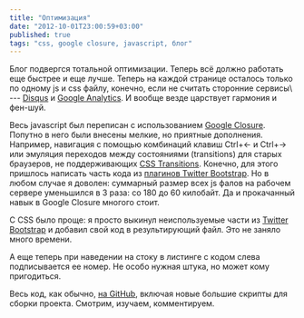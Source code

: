 ```yaml
---
title: "Оптимизация"
date: "2012-10-01T23:00:59+03:00"
published: true
tags: "css, google closure, javascript, блог"
---
```


Блог подвергся тотальной оптимизации. Теперь всё должно работать еще быстрее и еще лучше. Теперь на каждой странице
осталось только по одному js и css файлу, конечно, если не считать сторонние сервисы\ --- [Disqus](http://disqus.com/)
и [Google Analytics](http://www.google.com/analytics/). И вообще везде царствует гармония и фен-шуй.

Весь javascript был переписан с использованием [Google Closurе](https://developers.google.com/closure/). Попутно в него
были внесены мелкие, но приятные дополнения. Например, навигация с помощью комбинаций клавиш Ctrl+← и Ctrl+→ или
эмуляция переходов между состояниями (transitions) для старых браузеров, не поддерживающих
[CSS Transitions](http://www.w3.org/TR/css3-transitions/). Конечно, для этого пришлось написать часть кода из
[плагинов Twitter Bootstrap](http://twitter.github.com/bootstrap/javascript.html). Но в любом случае я доволен:
суммарный размер всех js фалов на рабочем сервере уменьшился в 3 раза: со 180 до 60 килобайт. Да и прокачанный навык в
Google Closure многого стоит.

С CSS было проще: я просто выкинул неиспользуемые части из [Twitter Bootstrap](http://twitter.github.com/bootstrap/)
и добавил свой код в результирующий файл. Это не заняло много времени.

А еще теперь при наведении на стоку в листинге с кодом слева подписывается ее номер. Не особо нужная штука, но может
кому пригодиться.

Весь код, как обычно, [на GitHub](https://github.com/dikmax/haskell-blog), включая новые большие скрипты для сборки
проекта. Смотрим, изучаем, комментируем.
